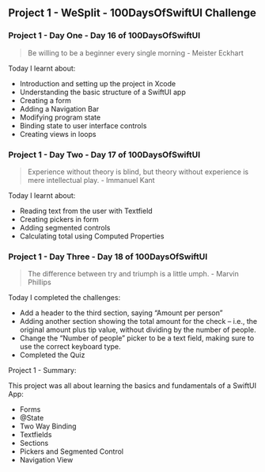 ## Project 1 - WeSplit - 100DaysOfSwiftUI Challenge

### Project 1 - Day One - Day 16 of 100DaysOfSwiftUI

> Be willing to be a beginner every single morning - Meister Eckhart

Today I learnt about: 

- Introduction and setting up the project in Xcode
- Understanding the basic structure of a SwiftUI app
- Creating a form
- Adding a Navigation Bar
- Modifying program state
- Binding state to user interface controls
- Creating views in loops

### Project 1 - Day Two - Day 17 of 100DaysOfSwiftUI

> Experience without theory is blind, but theory without experience is mere intellectual play. - Immanuel Kant

Today I learnt about:

- Reading text from the user with Textfield
- Creating pickers in form
- Adding segmented controls
- Calculating total using Computed Properties

### Project 1 - Day Three - Day 18 of 100DaysOfSwiftUI

> The difference between try and triumph is a little umph. - Marvin Phillips

Today I completed the challenges:

- Add a header to the third section, saying “Amount per person”
- Adding another section showing the total amount for the check – i.e., the original amount plus tip value, without dividing by the number of people.
- Change the “Number of people” picker to be a text field, making sure to use the correct keyboard type.
- Completed the Quiz

Project 1 - Summary:

This project was all about learning the basics and fundamentals of a SwiftUI App:

- Forms
- @State
- Two Way Binding
- Textfields
- Sections
- Pickers and Segmented Control
- Navigation View


